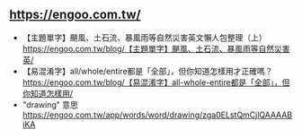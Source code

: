## https://engoo.com.tw/
- 【主題單字】颶風、土石流、暴風雨等自然災害英文懶人包整理（上）
  <br>https://engoo.com.tw/blog/【主題單字】颶風、土石流、暴風雨等自然災害英/
- 【易混淆字】all/whole/entire都是「全部」，但你知道怎樣用才正確嗎？
  <br>https://engoo.com.tw/blog/【易混淆字】all-whole-entire都是「全部」，但你知道怎樣用/
- "drawing" 意思
  <br>https://engoo.com.tw/app/words/word/drawing/zga0ELstQmCjlQAAAABiKA
